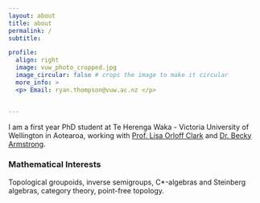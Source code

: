 ```yaml
---
layout: about
title: about
permalink: /
subtitle:

profile:
  align: right
  image: vuw_photo_cropped.jpg
  image_circular: false # crops the image to make it circular
  more_info: >
  <p> Email: ryan.thompson@vuw.ac.nz </p>


---
```


I am a first year PhD student at Te Herenga Waka - Victoria University of Wellington in Aotearoa, working with <a href="https://people.wgtn.ac.nz/lisa.orloffclark">Prof. Lisa Orloff Clark</a> and <a href="https://beckyarmstrong.com.au/">Dr. Becky Armstrong</a>. 

<h3> Mathematical Interests </h3>

Topological groupoids, inverse semigroups, C*-algebras and Steinberg algebras, category theory, point-free topology.




